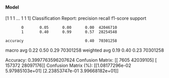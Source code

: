 #### Model
[1 1 1 ... 1 1 1]
Classification Report:
              precision    recall  f1-score   support

           0       0.05      0.00      0.00  42046710
           1       0.40      0.99      0.57  28254548

    accuracy                           0.40  70301258
   macro avg       0.22      0.50      0.29  70301258
weighted avg       0.19      0.40      0.23  70301258

Accuracy: 0.3997763596207624
Confusion Matrix:
[[    7605 42039105]
 [  157372 28097176]]
Confusion Matrix (%):
[[1.08177296e-02 5.97985103e+01]
 [2.23853747e-01 3.99668182e+01]]
